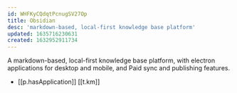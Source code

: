 ```yaml
---
id: WHFKyCQdqtPcnugSV27Op
title: Obsidian
desc: 'markdown-based, local-first knowledge base platform'
updated: 1635716230631
created: 1632952911734
---
```

A markdown-based, local-first knowledge base platform, with electron applications for desktop and mobile, and Paid sync and publishing features. 

- [[p.hasApplication]] [[t.km]] 


